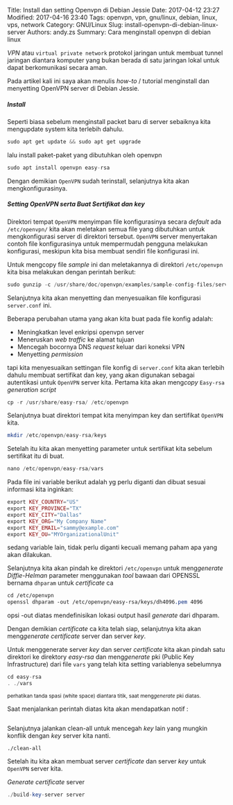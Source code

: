 Title: Install dan setting Openvpn di Debian Jessie 
Date: 2017-04-12 23:27
Modified: 2017-04-16 23:40
Tags: openvpn, vpn, gnu/linux, debian, linux, vps, network
Category: GNU/Linux
Slug: install-openvpn-di-debian-linux-server
Authors: andy.zs
Summary: Cara menginstall openvpn di debian linux

*VPN* atau `virtual private network` protokol jaringan untuk membuat tunnel jaringan diantara komputer yang bukan berada di satu jaringan lokal untuk dapat berkomunikasi secara aman. 

Pada artikel kali ini saya akan menulis *how-to* / tutorial menginstall dan menyetting OpenVPN server di Debian Jessie. 

##### Install 
Seperti biasa sebelum menginstall packet baru di server sebaiknya kita mengupdate system kita terlebih dahulu.

```php
sudo apt get update && sudo apt get upgrade
```
lalu install paket-paket yang dibutuhkan oleh openvpn
```php
sudo apt install openvpn easy-rsa
```
Dengan demikian `OpenVPN` sudah terinstall, selanjutnya kita akan mengkonfigurasinya.

##### Setting OpenVPN  serta Buat Sertifikat dan key
Direktori tempat `OpenVPN` menyimpan file konfigurasinya secara *default* ada `/etc/openvpn/` kita akan meletakan semua file yang dibutuhkan untuk mengkonfigurasi server di direktori tersebut.
`OpenVPN` server menyertakan contoh file konfigurasinya untuk mempermudah pengguna melakukan konfigurasi, meskipun kita bisa membuat sendiri file konfigurasi ini.


Untuk mengcopy file *sample* ini dan meletakannya di direktori `/etc/openvpn` kita bisa melakukan dengan perintah berikut:
```php
sudo gunzip -c /usr/share/doc/openvpn/examples/sample-config-files/server.conf.gz > /etc/openvpn/server.conf
```

Selanjutnya kita akan menyetting dan menyesuaikan file konfigurasi `server.conf` ini.

Beberapa perubahan utama yang akan kita buat pada file konfig adalah:

* Meningkatkan level enkripsi openvpn server 
* Meneruskan *web traffic* ke alamat tujuan
* Mencegah bocornya DNS *request* keluar dari koneksi VPN 
* Menyetting *permission*

tapi kita menyesuaikan settingan file konfig di `server.conf` kita akan terlebih dahulu membuat sertifikat dan key, yang akan digunakan sebagai autentikasi untuk `OpenVPN` server kita.
Pertama kita akan meng*copy* `Easy-rsa` *generation script*
```php
cp -r /usr/share/easy-rsa/ /etc/openvpn
```
Selanjutnya buat direktori tempat kita menyimpan key dan sertifikat `OpenVPN` kita.
```php
mkdir /etc/openvpn/easy-rsa/keys
```
Setelah itu kita akan menyetting parameter untuk sertifikat kita sebelum sertifikat itu di buat.
```php
nano /etc/openvpn/easy-rsa/vars
```
Pada file ini variable berikut adalah yg perlu diganti dan dibuat sesuai informasi kita inginkan:
```php
export KEY_COUNTRY="US" 
export KEY_PROVINCE="TX" 
export KEY_CITY="Dallas" 
export KEY_ORG="My Company Name" 
export KEY_EMAIL="sammy@example.com" 
export KEY_OU="MYOrganizationalUnit" 
```
sedang variable lain, tidak perlu diganti kecuali memang paham apa yang akan dilakukan.

Selanjutnya kita akan pindah ke direktori `/etc/openvpn` untuk meng*generate* *Diffie-Helman* parameter menggunakan *tool* bawaan dari OPENSSL bernama `dhparam` untuk *certificate* ca 
```css
cd /etc/openvpn
openssl dhparam -out /etc/openvpn/easy-rsa/keys/dh4096.pem 4096
```
opsi -out diatas mendefinisikan lokasi output hasil *generate* dari dhparam.

Dengan demikian *certificate* ca kita telah siap, selanjutnya kita akan meng*generate* *certificate* server  dan server *key*.

Untuk menggenerate server *key* dan server *certificate* kita akan pindah satu direktori ke direktory *easy-rsa* dan meng*generate* pki (Public Key Infrastructure) dari file `vars` yang telah kita setting variablenya sebelumnya
```php
cd easy-rsa
. ./vars
```
<sup>perhatikan tanda spasi (white space) diantara titik, saat meng*generate* pki diatas. </sup>

Saat menjalankan perintah diatas kita akan mendapatkan notif :
```NOTE: If you run ./clean-all, I will be doing a rm -rf on /etc/openvpn/easy-rsa/keys
```
Selanjutnya jalankan clean-all untuk mencegah *key* lain yang mungkin konflik dengan *key* server kita nanti.
```
./clean-all
```

Setelah itu kita akan membuat server *certificate* dan server *key* untuk `OpenVPN` server kita.

*Generate certificate* server 
```php
./build-key-server server
```






